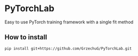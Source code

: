 # PyTorchLab
Easy to use PyTorch training framework with a single fit method

## How to install
```pip install git+https://github.com/GrzechuG/PyTorchLab.git```
